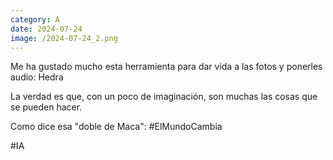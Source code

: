 ```yaml
--- 
category: A 
date: 2024-07-24 
image: /2024-07-24_2.png 
--- 
```


Me ha gustado mucho esta herramienta para dar vida a las fotos y ponerles audio: Hedra

La verdad es que, con un poco de imaginación, son muchas las cosas que se pueden hacer. 

Como dice esa "doble de Maca": #ElMundoCambia

#IA